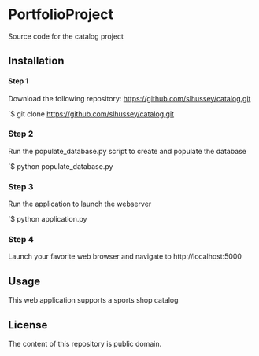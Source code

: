 # PortfolioProject
Source code for the catalog project

## Installation

#### Step 1
  Download the following repository: https://github.com/slhussey/catalog.git

`$ git clone https://github.com/slhussey/catalog.git

### Step 2
  Run the populate_database.py script to create and populate the database

`$ python populate_database.py

### Step 3
  Run the application to launch the webserver

`$ python application.py

### Step 4
  Launch your favorite web browser and navigate to http://localhost:5000

## Usage
This web application supports a sports shop catalog

## License
The content of this repository is public domain.
